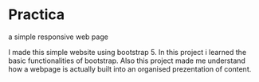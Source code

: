 # Practica
a simple responsive web page

I made this simple website using bootstrap 5.
In this project i learned the basic functionalities of bootstrap. Also this project made me understand how a webpage is actually built into an organised 
prezentation of content.
